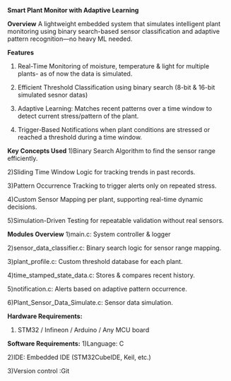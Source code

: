 **Smart Plant Monitor with Adaptive Learning**

**Overview**
A lightweight embedded system that simulates intelligent plant monitoring using binary search-based sensor classification and adaptive pattern recognition—no heavy ML needed.

**Features**
1) Real-Time Monitoring of moisture, temperature & light for multiple plants- as of now the data is simulated.

2) Efficient Threshold Classification using binary search (8-bit & 16-bit simulated sesnor datas)

3) Adaptive Learning: Matches recent patterns over a time window to detect current stress/pattern of the plant.

4) Trigger-Based Notifications when plant conditions are stressed or reached a threshold during a time window.

**Key Concepts Used**
1)Binary Search Algorithm to find the sensor range efficiently.

2)Sliding Time Window Logic for tracking trends in past records.

3)Pattern Occurrence Tracking to trigger alerts only on repeated stress.

4)Custom Sensor Mapping per plant, supporting real-time dynamic decisions.

5)Simulation-Driven Testing for repeatable validation without real sensors.
   
**Modules Overview**
1)main.c: System controller & logger

2)sensor_data_classifier.c: Binary search logic for sensor range mapping.

3)plant_profile.c: Custom threshold database for each plant.

4)time_stamped_state_data.c: Stores & compares recent history.

5)notification.c: Alerts based on adaptive pattern occurrence.

6)Plant_Sensor_Data_Simulate.c: Sensor data simulation.

**Hardware Requirements:**
1) STM32 / Infineon / Arduino / Any MCU board

**Software Requirements:**
1)Language: C

2)IDE: Embedded IDE (STM32CubeIDE, Keil, etc.)

3)Version control :Git

